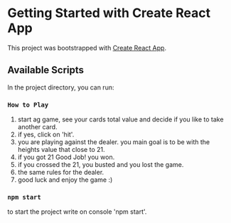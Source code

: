 # Getting Started with Create React App

This project was bootstrapped with [Create React App](https://github.com/facebook/create-react-app).

## Available Scripts

In the project directory, you can run:

### `How to Play`

1. start ag game, see your cards total value and decide if you like to take another card.
2. if yes, click on 'hit'.
3. you are playing against the dealer. you main goal is to be with the heights value that close to 21.
4. if you got 21 Good Job! you won.
5. if you crossed the 21, you busted and you lost the game.
6. the same rules for the dealer.
7. good luck and enjoy the game :)

### `npm start`

to start the project write on console 'npm start'.
